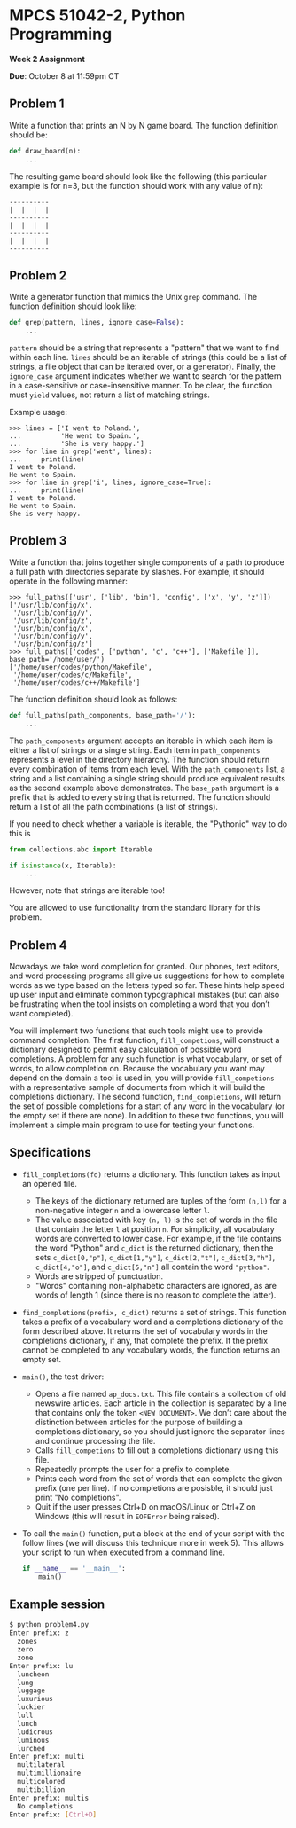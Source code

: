# MPCS 51042-2, Python Programming

**Week 2 Assignment**

**Due**: October 8 at 11:59pm CT

## Problem 1

Write a function that prints an N by N game board. The function definition should be:

```python
def draw_board(n):
    ...
```

The resulting game board should look like the following (this particular example is for n=3, but the function should work with any value of n):

```
----------
|  |  |  |
----------
|  |  |  |
----------
|  |  |  |
----------
```

## Problem 2

Write a generator function that mimics the Unix `grep` command. The function definition should look like:

```python
def grep(pattern, lines, ignore_case=False):
    ...
```

`pattern` should be a string that represents a "pattern" that we want to find within each line. `lines` should be an iterable of strings (this could be a list of strings, a file object that can be iterated over, or a generator). Finally, the `ignore_case` argument indicates whether we want to search for the pattern in a case-sensitive or case-insensitive manner. To be clear, the function must `yield` values, not return a list of matching strings.

Example usage:

```pycon
>>> lines = ['I went to Poland.',
...          'He went to Spain.',
...          'She is very happy.']
>>> for line in grep('went', lines):
...     print(line)
I went to Poland.
He went to Spain.
>>> for line in grep('i', lines, ignore_case=True):
...     print(line)
I went to Poland.
He went to Spain.
She is very happy.
```


## Problem 3

Write a function that joins together single components of a path to produce a
full path with directories separate by slashes. For example, it should operate
in the following manner:
```pycon
>>> full_paths(['usr', ['lib', 'bin'], 'config', ['x', 'y', 'z']])
['/usr/lib/config/x',
 '/usr/lib/config/y',
 '/usr/lib/config/z',
 '/usr/bin/config/x',
 '/usr/bin/config/y',
 '/usr/bin/config/z']
>>> full_paths(['codes', ['python', 'c', 'c++'], ['Makefile']], base_path='/home/user/')
['/home/user/codes/python/Makefile',
 '/home/user/codes/c/Makefile',
 '/home/user/codes/c++/Makefile']
```

The function definition should look as follows:

```python
def full_paths(path_components, base_path='/'):
    ...
```

The `path_components` argument accepts an iterable in which each item is either a list of strings or a single string. Each item in `path_components` represents a level in the directory hierarchy. The function should return every combination of items from each level. With the `path_components` list, a string and a list containing a single string should produce equivalent results as the second example above demonstrates. The `base_path` argument is a prefix that is added to every string that is returned. The function should return a list of all the path combinations (a list of strings).

If you need to check whether a variable is iterable, the "Pythonic" way to do this is

```python
from collections.abc import Iterable

if isinstance(x, Iterable):
    ...
```

However, note that strings are iterable too!

You are allowed to use functionality from the standard library for this problem.

## Problem 4

Nowadays we take word completion for granted. Our phones, text editors, and word processing programs all give us suggestions for how to complete words as we type based on the letters typed so far. These hints help speed up user input and eliminate common typographical mistakes (but can also be frustrating when the tool insists on completing a word that you don’t want completed).

You will implement two functions that such tools might use to provide command completion. The first function, `fill_competions`, will construct a dictionary designed to permit easy calculation of possible word completions. A problem for any such function is what vocabulary, or set of words, to allow completion on. Because the vocabulary you want may depend on the domain a tool is used in, you will provide `fill_competions` with a representative sample of documents from which it will build the completions dictionary. The second function, `find_completions`, will return the set of possible completions for a start of any word in the vocabulary (or the empty set if there are none). In addition to these two functions, you will implement a simple main program to use for testing your functions.

## Specifications

- `fill_completions(fd)` returns a dictionary. This function takes as input an opened file.

  - The keys of the dictionary returned are tuples of the form `(n,l)` for a non-negative integer `n` and a lowercase letter `l`.
  - The value associated with key `(n, l)` is the set of words in the file that contain the letter `l` at position `n`. For simplicity, all vocabulary words are converted to lower case. For example, if the file contains the word "Python" and `c_dict` is the returned dictionary, then the sets `c_dict[0,"p"]`, `c_dict[1,"y"]`, `c_dict[2,"t"]`, `c_dict[3,"h"]`, `c_dict[4,"o"]`, and `c_dict[5,"n"]` all contain the word `"python"`.
  - Words are stripped of punctuation.
  - "Words" containing non-alphabetic characters are ignored, as are words of length 1 (since there is no reason to complete the latter).

- `find_completions(prefix, c_dict)` returns a set of strings. This function takes a prefix of a vocabulary word and a completions dictionary of the form described above. It returns the set of vocabulary words in the completions dictionary, if any, that complete the prefix. It the prefix cannot be completed to any vocabulary words, the function returns an empty set.

- `main()`, the test driver:

  - Opens a file named `ap_docs.txt`. This file contains a collection of old newswire articles. Each article in the collection is separated by a line that contains only the token `<NEW DOCUMENT>`. We don’t care about the distinction between articles for the purpose of building a completions dictionary, so you should just ignore the separator lines and continue processing the file.
  - Calls `fill_competions` to fill out a completions dictionary using this file.
  - Repeatedly prompts the user for a prefix to complete.
  - Prints each word from the set of words that can complete the given prefix (one per line). If no completions are posisble, it should just print "No completions".
  - Quit if the user presses Ctrl+D on macOS/Linux or Ctrl+Z on Windows (this will result in `EOFError` being raised).

- To call the `main()` function, put a block at the end of your script with the follow lines (we will discuss this technique more in week 5). This allows your script to run when executed from a command line.
    ```python
    if __name__ == '__main__':
        main()
    ```

## Example session

```sh
$ python problem4.py
Enter prefix: z
  zones
  zero
  zone
Enter prefix: lu
  luncheon
  lung
  luggage
  luxurious
  luckier
  lull
  lunch
  ludicrous
  luminous
  lurched
Enter prefix: multi
  multilateral
  multimillionaire
  multicolored
  multibillion
Enter prefix: multis
  No completions
Enter prefix: [Ctrl+D]
```